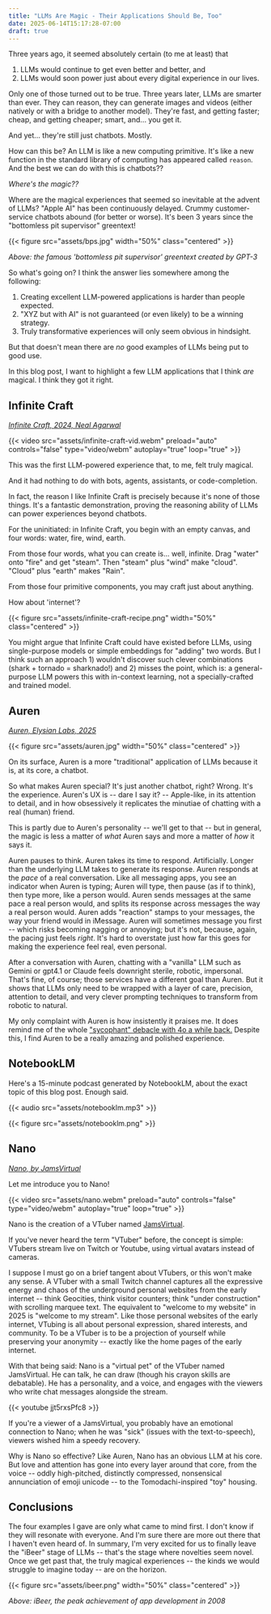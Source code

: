 ```yaml
---
title: "LLMs Are Magic - Their Applications Should Be, Too"
date: 2025-06-14T15:17:28-07:00
draft: true
---
```


Three years ago, it seemed absolutely certain (to me at least) that

1. LLMs would continue to get even better and better, and
2. LLMs would soon power just about every digital experience in our lives.

Only one of those turned out to be true. Three years later, LLMs are smarter than ever. They can reason, they can generate images and videos (either natively or with a bridge to another model). They're fast, and getting faster; cheap, and getting cheaper; smart, and... you get it.

And yet... they're still just chatbots. Mostly.

How can this be? An LLM is like a new computing primitive. It's like a new function in the standard library of computing has appeared called `reason`. And the best we can do with this is chatbots??

*Where's the magic??*

Where are the magical experiences that seemed so inevitable at the advent of LLMs? "Apple AI" has been continuously delayed. Crummy customer-service chatbots abound (for better or worse). It's been 3 years since the "bottomless pit supervisor" greentext!

{{< figure src="assets/bps.jpg" width="50%" class="centered" >}}

*Above: the famous 'bottomless pit supervisor' greentext created by GPT-3*

So what's going on? I think the answer lies somewhere among the following:

1. Creating excellent LLM-powered applications is harder than people expected.
1. "XYZ but with AI" is not guaranteed (or even likely) to be a winning strategy.
1. Truly transformative experiences will only seem obvious in hindsight.

But that doesn't mean there are *no* good examples of LLMs being put to good use.

In this blog post, I want to highlight a few LLM applications that I think *are* magical. I think they got it right.

## Infinite Craft

*[Infinite Craft, 2024, Neal Agarwal](https://neal.fun/infinite-craft/)*

{{< video src="assets/infinite-craft-vid.webm" preload="auto" controls="false" type="video/webm" autoplay="true" loop="true" >}}

This was the first LLM-powered experience that, to me, felt truly magical.

And it had nothing to do with bots, agents, assistants, or code-completion.

In fact, the reason I like Infinite Craft is precisely because it's none of those things. It's a fantastic demonstration, proving the reasoning ability of LLMs can power experiences beyond chatbots.

For the uninitiated: in Infinite Craft, you begin with an empty canvas, and four words: water, fire, wind, earth.

From those four words, what you can create is... well, infinite. Drag "water" onto "fire" and get "steam". Then "steam" plus "wind" make "cloud". "Cloud" plus "earth" makes "Rain".

From those four primitive components, you may craft just about anything.

How about 'internet'?

{{< figure src="assets/infinite-craft-recipe.png" width="50%" class="centered" >}}

You might argue that Infinite Craft could have existed before LLMs, using single-purpose models or simple embeddings for "adding" two words. But I think such an approach 1) wouldn't discover such clever combinations (shark + tornado = sharknado!) and 2) misses the point, which is: a general-purpose LLM powers this with in-context learning, not a specially-crafted and trained model.

## Auren

*[Auren, Elysian Labs, 2025](https://auren.app/)*

{{< figure src="assets/auren.jpg" width="50%" class="centered" >}}

On its surface, Auren is a more "traditional" application of LLMs because it is, at its core, a chatbot.

So what makes Auren special? It's just another chatbot, right? Wrong. It's the experience. Auren's UX is -- dare I say it? -- Apple-like, in its attention to detail, and in how obsessively it replicates the minutiae of chatting with a real (human) friend.

This is partly due to Auren's personality -- we'll get to that -- but in general, the magic is less a matter of *what* Auren says and more a matter of *how* it says it.

Auren pauses to think. Auren takes its time to respond. Artificially. Longer than the underlying LLM takes to generate its response. Auren responds at the *pace* of a real conversation. Like all messaging apps, you see an indicator when Auren is typing; Auren will type, then pause (as if to think), then type more, like a person would. Auren sends messages at the same pace a real person would, and splits its response across messages the way a real person would. Auren adds "reaction" stamps to your messages, the way your friend would in iMessage. Auren will sometimes message you first -- which risks becoming nagging or annoying; but it's not, because, again, the pacing just feels *right*. It's hard to overstate just how far this goes for making the experience feel real, even personal.

After a conversation with Auren, chatting with a "vanilla" LLM such as Gemini or gpt4.1 or Claude feels downright sterile, robotic, impersonal. That's fine, of course; those services have a different goal than Auren. But it shows that LLMs only need to be wrapped with a layer of care, precision, attention to detail, and very clever prompting techniques to transform from robotic to natural.

My only complaint with Auren is how insistently it praises me. It does remind me of the whole ["sycophant" debacle with 4o a while back.](https://openai.com/index/sycophancy-in-gpt-4o/) Despite this, I find Auren to be a really amazing and polished experience.

## NotebookLM

Here's a 15-minute podcast generated by NotebookLM, about the exact topic of this blog post. Enough said.

{{< audio src="assets/notebooklm.mp3" >}}

{{< figure src="assets/notebooklm.png" >}}

## Nano

*[Nano, by JamsVirtual](https://www.twitch.tv/jamsvirtual)*

Let me introduce you to Nano!

{{< video src="assets/nano.webm" preload="auto" controls="false" type="video/webm" autoplay="true" loop="true" >}}

Nano is the creation of a VTuber named [JamsVirtual](https://www.twitch.tv/jamsvirtual).

If you've never heard the term "VTuber" before, the concept is simple: VTubers stream live on Twitch or Youtube, using virtual avatars instead of cameras.

I suppose I must go on a brief tangent about VTubers, or this won't make any sense. A VTuber with a small Twitch channel captures all the expressive energy and chaos of the underground personal websites from the early internet -- think Geocities, think visitor counters; think "under construction" with scrolling marquee text. The equivalent to "welcome to my website" in 2025 is "welcome to my stream". Like those personal websites of the early internet, VTubing is all about personal expression, shared interests, and community. To be a VTuber is to be a projection of yourself while preserving your anonymity -- exactly like the home pages of the early internet.

With that being said: Nano is a "virtual pet" of the VTuber named JamsVirtual. He can talk, he can draw (though his crayon skills are debatable). He has a personality, and a voice, and engages with the viewers who write chat messages alongside the stream.

{{< youtube jjt5rxsPfc8 >}}

If you're a viewer of a JamsVirtual, you probably have an emotional connection to Nano; when he was "sick" (issues with the text-to-speech), viewers wished him a speedy recovery.

Why is Nano so effective? Like Auren, Nano has an obvious LLM at his core. But love and attention has gone into every layer around that core, from the voice -- oddly high-pitched, distinctly compressed, nonsensical annunciation of emoji unicode -- to the Tomodachi-inspired "toy" housing.



## Conclusions

The four examples I gave are only what came to mind first. I don't know if they will resonate with everyone. And I'm sure there are more out there that I haven't even heard of. In summary, I'm very excited for us to finally leave the "iBeer" stage of LLMs -- that's the stage where novelties seem novel. Once we get past that, the truly magical experiences -- the kinds we would struggle to imagine today -- are on the horizon.

{{< figure src="assets/ibeer.png" width="50%" class="centered" >}}

*Above: iBeer, the peak achievement of app development in 2008*